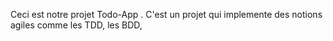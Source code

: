 Ceci est notre projet Todo-App . C'est un projet qui implemente des notions agiles comme les TDD, les BDD, 

